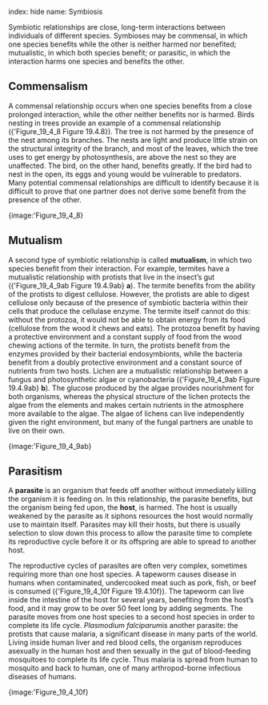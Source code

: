 index: hide
name:  Symbiosis

Symbiotic relationships are close, long-term interactions between individuals of different species. Symbioses may be commensal, in which one species benefits while the other is neither harmed nor benefited; mutualistic, in which both species benefit; or parasitic, in which the interaction harms one species and benefits the other.

## Commensalism

A commensal relationship occurs when one species benefits from a close prolonged interaction, while the other neither benefits nor is harmed. Birds nesting in trees provide an example of a commensal relationship ({'Figure_19_4_8 Figure 19.4.8}). The tree is not harmed by the presence of the nest among its branches. The nests are light and produce little strain on the structural integrity of the branch, and most of the leaves, which the tree uses to get energy by photosynthesis, are above the nest so they are unaffected. The bird, on the other hand, benefits greatly. If the bird had to nest in the open, its eggs and young would be vulnerable to predators. Many potential commensal relationships are difficult to identify because it is difficult to prove that one partner does not derive some benefit from the presence of the other.


{image:'Figure_19_4_8}
        

## Mutualism

A second type of symbiotic relationship is called  **mutualism**, in which two species benefit from their interaction. For example, termites have a mutualistic relationship with protists that live in the insect’s gut ({'Figure_19_4_9ab Figure 19.4.9ab} **a**). The termite benefits from the ability of the protists to digest cellulose. However, the protists are able to digest cellulose only because of the presence of symbiotic bacteria within their cells that produce the cellulase enzyme. The termite itself cannot do this: without the protozoa, it would not be able to obtain energy from its food (cellulose from the wood it chews and eats). The protozoa benefit by having a protective environment and a constant supply of food from the wood chewing actions of the termite. In turn, the protists benefit from the enzymes provided by their bacterial endosymbionts, while the bacteria benefit from a doubly protective environment and a constant source of nutrients from two hosts. Lichen are a mutualistic relationship between a fungus and photosynthetic algae or cyanobacteria ({'Figure_19_4_9ab Figure 19.4.9ab} **b**). The glucose produced by the algae provides nourishment for both organisms, whereas the physical structure of the lichen protects the algae from the elements and makes certain nutrients in the atmosphere more available to the algae. The algae of lichens can live independently given the right environment, but many of the fungal partners are unable to live on their own.


{image:'Figure_19_4_9ab}
        

## Parasitism

A  **parasite** is an organism that feeds off another without immediately killing the organism it is feeding on. In this relationship, the parasite benefits, but the organism being fed upon, the  **host**, is harmed. The host is usually weakened by the parasite as it siphons resources the host would normally use to maintain itself. Parasites may kill their hosts, but there is usually selection to slow down this process to allow the parasite time to complete its reproductive cycle before it or its offspring are able to spread to another host.

The reproductive cycles of parasites are often very complex, sometimes requiring more than one host species. A tapeworm causes disease in humans when contaminated, undercooked meat such as pork, fish, or beef is consumed ({'Figure_19_4_10f Figure 19.4.10f}). The tapeworm can live inside the intestine of the host for several years, benefiting from the host’s food, and it may grow to be over 50 feet long by adding segments. The parasite moves from one host species to a second host species in order to complete its life cycle.  *Plasmodium falciparum*is another parasite: the protists that cause malaria, a significant disease in many parts of the world. Living inside human liver and red blood cells, the organism reproduces asexually in the human host and then sexually in the gut of blood-feeding mosquitoes to complete its life cycle. Thus malaria is spread from human to mosquito and back to human, one of many arthropod-borne infectious diseases of humans.


{image:'Figure_19_4_10f}
        
